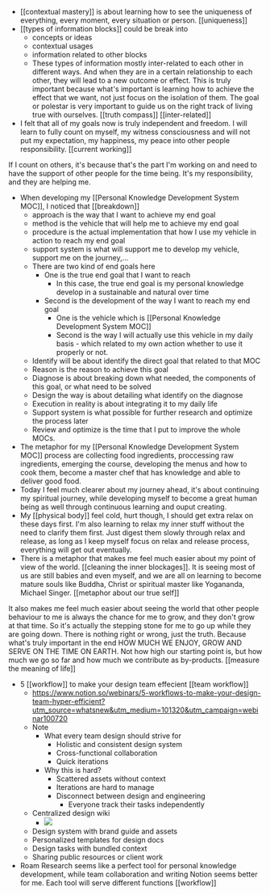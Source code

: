- [[contextual mastery]] is about learning how to see the uniqueness of everything, every moment, every situation or person. [[uniqueness]]
- [[types of information blocks]] could be break into
    - concepts or ideas
    - contextual usages
    - information related to other blocks
    - These types of information mostly inter-related to each other in different ways. And when they are in a certain relationship to each other, they will lead to a new outcome or effect. This is truly important because what's important is learning how to achieve the effect that we want, not just focus on the isolation of them. The goal or polestar is very important to guide us on the right track of living true with ourselves. [[truth compass]] [[inter-related]]
- I felt that all of my goals now is truly independent and freedom. I will learn to fully count on myself, my witness consciousness and will not put my expectation, my happiness, my peace into other people responsibility. [[current working]]

If I count on others, it's because that's the part I'm working on and need to have the support of other people for the time being. It's my responsibility, and they are helping me. 
- When developing my [[Personal Knowledge Development System MOC]], I noticed that [[breakdown]]
    - approach is the way that I want to achieve my end goal
    - method is the vehicle that will help me to achieve my end goal
    - procedure is the actual implementation that how I use my vehicle in action to reach my end goal
    - support system is what will support me to develop my vehicle, support me on the journey,...
    - There are two kind of end goals here
        - One is the true end goal that I want to reach
            - In this case, the true end goal is my personal knowledge develop in a sustainable and natural over time
        - Second is the development of the way I want to reach my end goal
            - One is the vehicle which is [[Personal Knowledge Development System MOC]]
            - Second is the way I will actually use this vehicle in my daily basis - which related to my own action whether to use it properly or not.
    - Identify will be about identify the direct goal that related to that MOC
    - Reason is the reason to achieve this goal
    - Diagnose is about breaking down what needed, the components of this goal, or what need to be solved
    - Design the way is about detailing what identify on the diagnose
    - Execution in reality is about integrating it to my daily life
    - Support system is what possible for further research and optimize the process later
    - Review and optimize is the time that I put to improve the whole MOCs.
- The metaphor for my [[Personal Knowledge Development System MOC]] process are collecting food ingredients, proccessing raw ingredients, emerging the course, developing the menus and how to cook them, become a master chef that has knowledge and able to deliver good food.
- Today I feel much clearer about my journey ahead, it's about continuing my spiritual journey, while developing myself to become a great human being as well through continuous learning and ouput creating.
- My [[physical body]] feel cold, hurt though, I should get extra relax on these days first. I'm also learning to relax my inner stuff without the need to clarify them first. Just digest them slowly through relax and release, as long as I keep myself focus on relax and release process, everything will get out eventually.
- There is a metaphor that makes me feel much easier about my point of view of the world. [[cleaning the inner blockages]]. It is seeing most of us are still babies and even myself, and we are all on learning to become mature souls like Buddha, Christ or spiritual master like Yogananda, Michael Singer. [[metaphor about our true self]] 

It also makes me feel much easier about seeing the world that other people behaviour to me is always the chance for me to grow, and they don't grow at that time. So it's actually the stepping stone for me to go up while they are going down. There is nothing right or wrong, just the truth. Because what's truly important in the end HOW MUCH WE ENJOY, GROW AND SERVE ON THE TIME ON EARTH. Not how high our starting point is, but how much we go so far and how much we contribute as by-products. [[measure the meaning of life]]
- 5 [[workflow]] to make your design team effecient [[team workflow]]
    - https://www.notion.so/webinars/5-workflows-to-make-your-design-team-hyper-efficient?utm_source=whatsnew&utm_medium=101320&utm_campaign=webinar100720
    - Note
        - What every team design should strive for
            - Holistic and consistent design system
            - Cross-functional collaboration
            - Quick iterations
        - Why this is hard?
            - Scattered assets without context
            - Iterations are hard to manage
            - Disconnect between design and engineering
                - Everyone track their tasks independently
    - Centralized design wiki
        - ![](https://firebasestorage.googleapis.com/v0/b/firescript-577a2.appspot.com/o/imgs%2Fapp%2FNgoctien%2F8IHRCn9vHa.png?alt=media&token=f3857953-7126-4a07-ab9c-8134540e488d)
    - Design system with brand guide and assets
    - Personalized templates for design docs
    - Design tasks with bundled context
    - Sharing public resources or client work
- Roam Research seems like a perfect tool for personal knowledge development, while team collaboration and writing Notion seems better for me. Each tool will serve different functions [[workflow]]

